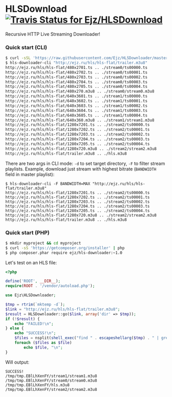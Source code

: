 # HLSDownload [![Travis Status for Ejz/HLSDownload](https://travis-ci.org/Ejz/HLSDownload.svg?branch=master)](https://travis-ci.org/Ejz/HLSDownload)

Recursive HTTP Live Streaming Downloader!

### Quick start (CLI)

```bash
$ curl -sSL 'https://raw.githubusercontent.com/Ejz/HLSDownloader/master/i.sh' | sudo bash
$ hls-downloader-cli "http://ejz.ru/hls/hls-flat/trailer.m3u8"
http://ejz.ru/hls/hls-flat/480x2701.ts .. ./stream0/ts00000.ts
http://ejz.ru/hls/hls-flat/480x2702.ts .. ./stream0/ts00001.ts
http://ejz.ru/hls/hls-flat/480x2703.ts .. ./stream0/ts00002.ts
http://ejz.ru/hls/hls-flat/480x2704.ts .. ./stream0/ts00003.ts
http://ejz.ru/hls/hls-flat/480x2705.ts .. ./stream0/ts00004.ts
http://ejz.ru/hls/hls-flat/480x270.m3u8 .. ./stream0/stream0.m3u8
http://ejz.ru/hls/hls-flat/640x3601.ts .. ./stream1/ts00000.ts
http://ejz.ru/hls/hls-flat/640x3602.ts .. ./stream1/ts00001.ts
http://ejz.ru/hls/hls-flat/640x3603.ts .. ./stream1/ts00002.ts
http://ejz.ru/hls/hls-flat/640x3604.ts .. ./stream1/ts00003.ts
http://ejz.ru/hls/hls-flat/640x3605.ts .. ./stream1/ts00004.ts
http://ejz.ru/hls/hls-flat/640x360.m3u8 .. ./stream1/stream1.m3u8
http://ejz.ru/hls/hls-flat/1280x7201.ts .. ./stream2/ts00000.ts
http://ejz.ru/hls/hls-flat/1280x7202.ts .. ./stream2/ts00001.ts
http://ejz.ru/hls/hls-flat/1280x7203.ts .. ./stream2/ts00002.ts
http://ejz.ru/hls/hls-flat/1280x7204.ts .. ./stream2/ts00003.ts
http://ejz.ru/hls/hls-flat/1280x7205.ts .. ./stream2/ts00004.ts
http://ejz.ru/hls/hls-flat/1280x720.m3u8 .. ./stream2/stream2.m3u8
http://ejz.ru/hls/hls-flat/trailer.m3u8 .. ./hls.m3u8
```

There are two args in CLI mode: `-d` to set target directory, `-F` to filter stream playlists. Example, download just stream with highest bitrate (`BANDWIDTH` field in master playlist):

```
$ hls-downloader-cli -F BANDWIDTH=MAX "http://ejz.ru/hls/hls-flat/trailer.m3u8"
http://ejz.ru/hls/hls-flat/1280x7201.ts .. ./stream2/ts00000.ts
http://ejz.ru/hls/hls-flat/1280x7202.ts .. ./stream2/ts00001.ts
http://ejz.ru/hls/hls-flat/1280x7203.ts .. ./stream2/ts00002.ts
http://ejz.ru/hls/hls-flat/1280x7204.ts .. ./stream2/ts00003.ts
http://ejz.ru/hls/hls-flat/1280x7205.ts .. ./stream2/ts00004.ts
http://ejz.ru/hls/hls-flat/1280x720.m3u8 .. ./stream2/stream2.m3u8
http://ejz.ru/hls/hls-flat/trailer.m3u8 .. ./hls.m3u8
```

### Quick start (PHP)

```bash
$ mkdir myproject && cd myproject
$ curl -sS 'https://getcomposer.org/installer' | php
$ php composer.phar require ejz/hls-downloader:~1.0
```

Let's test on an HLS file:

```php
<?php

define('ROOT', __DIR__);
require(ROOT . '/vendor/autoload.php');

use Ejz\HLSDownloader;

$tmp = rtrim(`mktemp -d`);
$link = "http://ejz.ru/hls/hls-flat/trailer.m3u8";
$result = HLSDownloader::go($link, array('dir' => $tmp));
if (!$result) {
    echo "FAILED!\n";
} else {
    echo "SUCCESS!\n";
    $files = nsplit(shell_exec("find " . escapeshellarg($tmp) . " | grep m3u8"));
    foreach ($files as $file)
        echo $file, "\n";
}
```

Will output:

```
SUCCESS!
/tmp/tmp.EBlLhXenFY/stream1/stream1.m3u8
/tmp/tmp.EBlLhXenFY/stream0/stream0.m3u8
/tmp/tmp.EBlLhXenFY/hls.m3u8
/tmp/tmp.EBlLhXenFY/stream2/stream2.m3u8
```
